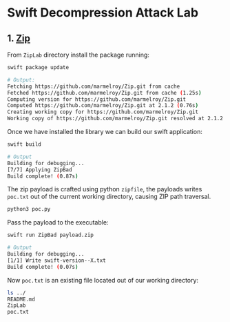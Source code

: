 # Swift Decompression Attack Lab

## 1. [Zip](https://github.com/marmelroy/Zip.git)

From `ZipLab` directory install the package running:

```sh
swift package update

# Output:
Fetching https://github.com/marmelroy/Zip.git from cache
Fetched https://github.com/marmelroy/Zip.git from cache (1.25s)
Computing version for https://github.com/marmelroy/Zip.git
Computed https://github.com/marmelroy/Zip.git at 2.1.2 (0.76s)
Creating working copy for https://github.com/marmelroy/Zip.git
Working copy of https://github.com/marmelroy/Zip.git resolved at 2.1.2
```

Once we have installed the library we can build our swift application:

```sh
swift build

# Output
Building for debugging...
[7/7] Applying ZipBad
Build complete! (0.87s)
```

The zip payload is crafted using python `zipfile`, the payloads writes `poc.txt` out of the current working directory, causing ZIP path traversal.

```sh
python3 poc.py
```

Pass the payload to the executable:

```sh
swift run ZipBad payload.zip

# Output
Building for debugging...
[1/1] Write swift-version--X.txt
Build complete! (0.07s)
```

Now `poc.txt` is an existing file located out of our working directory:

```sh
ls ../
README.md
ZipLab
poc.txt
```

